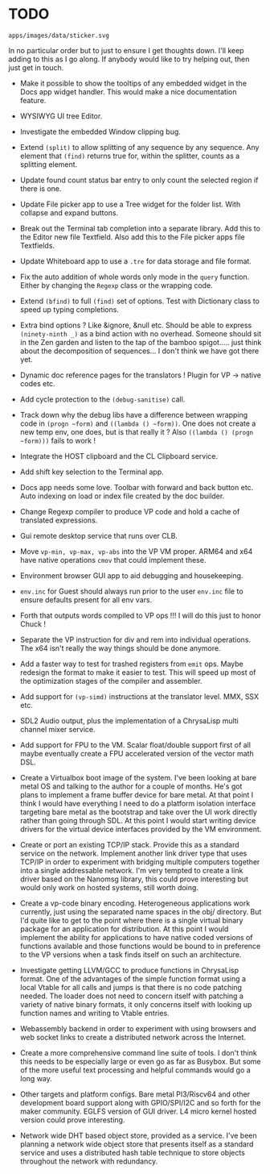 # TODO

```image
apps/images/data/sticker.svg
```

In no particular order but to just to ensure I get thoughts down. I'll keep
adding to this as I go along. If anybody would like to try helping out, then
just get in touch.

* Make it possible to show the tooltips of any embedded widget in the Docs app
widget handler. This would make a nice documentation feature.

* WYSIWYG UI tree Editor.

* Investigate the embedded Window clipping bug.

* Extend `(split)` to allow splitting of any sequence by any sequence. Any
element that `(find)` returns true for, within the splitter, counts as a
splitting element.

* Update found count status bar entry to only count the selected region if
there is one.

* Update File picker app to use a Tree widget for the folder list. With
collapse and expand buttons.

* Break out the Terminal tab completion into a separate library. Add this to
the Editor new file Textfield. Also add this to the File picker apps file
Textfields.

* Update Whiteboard app to use a `.tre` for data storage and file format.

* Fix the auto addition of whole words only mode in the `query` function.
Either by changing the `Regexp` class or the wrapping code.

* Extend `(bfind)` to full `(find)` set of options. Test with Dictionary class
to speed up typing completions.

* Extra bind options ? Like &ignore, &null etc. Should be able to express
`(ninety-ninth _)` as a bind action with no overhead. Someone should sit in the
Zen garden and listen to the tap of the bamboo spigot..... just think about the
decomposition of sequences... I don't think we have got there yet.

* Dynamic doc reference pages for the translators ! Plugin for VP -> native
codes etc.

* Add cycle protection to the `(debug-sanitise)` call.

* Track down why the debug libs have a difference between wrapping code in
`(progn ~form)` and `((lambda () ~form))`. One does not create a new temp env,
one does, but is that really it ? Also `((lambda () (progn ~form)))` fails to
work !

* Integrate the HOST clipboard and the CL Clipboard service.

* Add shift key selection to the Terminal app.

* Docs app needs some love. Toolbar with forward and back button etc. Auto
indexing on load or index file created by the doc builder.

* Change Regexp compiler to produce VP code and hold a cache of translated
expressions.

* Gui remote desktop service that runs over CLB.

* Move `vp-min, vp-max, vp-abs` into the VP VM proper. ARM64 and x64 have
native operations `cmov` that could implement these.

* Environment browser GUI app to aid debugging and housekeeping.

* `env.inc` for Guest should always run prior to the user `env.inc` file to
ensure defaults present for all env vars.

* Forth that outputs words compiled to VP ops !!! I will do this just to honor
Chuck !

* Separate the VP instruction for div and rem into individual operations. The
x64 isn't really the way things should be done anymore.

* Add a faster way to test for trashed registers from `emit` ops. Maybe
redesign the format to make it easier to test. This will speed up most of the
optimization stages of the compiler and assembler.

* Add support for `(vp-simd)` instructions at the translator level. MMX, SSX
etc.

* SDL2 Audio output, plus the implementation of a ChrysaLisp multi channel
mixer service.

* Add support for FPU to the VM. Scalar float/double support first of all maybe
eventually create a FPU accelerated version of the vector math DSL.

* Create a Virtualbox boot image of the system. I've been looking at bare metal
OS and talking to the author for a couple of months. He's got plans to
implement a frame buffer device for bare metal. At that point I think I would
have everything I need to do a platform isolation interface targeting bare
metal as the bootstrap and take over the UI work directly rather than going
through SDL. At this point I would start writing device drivers for the virtual
device interfaces provided by the VM environment.

* Create or port an existing TCP/IP stack. Provide this as a standard service
on the network. Implement another link driver type that uses TCP/IP in order to
experiment with bridging multiple computers together into a single addressable
network. I'm very tempted to create a link driver based on the Nanomsg library,
this could prove interesting but would only work on hosted systems, still worth
doing.

* Create a vp-code binary encoding. Heterogeneous applications work currently,
just using the separated name spaces in the obj/ directory. But I'd quite like
to get to the point where there is a single virtual binary package for an
application for distribution. At this point I would implement the ability for
applications to have native coded versions of functions available and those
functions would be bound to in preference to the VP versions when a task finds
itself on such an architecture.

* Investigate getting LLVM/GCC to produce functions in ChrysaLisp format. One
of the advantages of the simple function format using a local Vtable for all
calls and jumps is that there is no code patching needed. The loader does not
need to concern itself with patching a variety of native binary formats, it
only concerns itself with looking up function names and writing to Vtable
entries.

* Webassembly backend in order to experiment with using browsers and web socket
links to create a distributed network across the Internet.

* Create a more comprehensive command line suite of tools. I don't think this
needs to be especially large or even go as far as Busybox. But some of the more
useful text processing and helpful commands would go a long way.

* Other targets and platform configs. Bare metal PI3/Riscv64 and other
development board support along with GPIO/SPI/I2C and so forth for the maker
community. EGLFS version of GUI driver. L4 micro kernel hosted version could
prove interesting.

* Network wide DHT based object store, provided as a service. I've been
planning a network wide object store that presents itself as a standard service
and uses a distributed hash table technique to store objects throughout the
network with redundancy.
